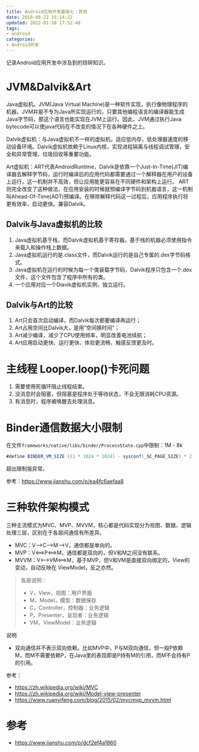 ```yaml
---
title: Android应用开发基础七：其他
date: 2018-08-22 15:14:22
updated: 2022-01-10 17:52:48
tags:
- android
categories:
- Android开发
---
```


记录Android应用开发中涉及到的琐碎知识。

<!-- more -->

# JVM&Dalvik&Art

Java虚拟机。JVM(Java Virtual Machine)是一种软件实现，执行像物理程序的机器。JVM并是不专为Java所实现运行的，只要其他编程语言的编译器能生成Java字节码，那这个语言也能实现在JVM上运行。因此，JVM通过执行Java bytecode可以使java代码在不改变的情况下在各种硬件之上。

Dalvik虚拟机：与Java虚拟机不一样的虚拟机，适应低内存，低处理器速度的移动设备环境。Dalvik虚拟机依赖于Linux内核，实现进程隔离与线程调试管理，安全和异常管理，垃圾回收等重要功能。

Art虚拟机：ART代表AndroidRuntime，Dalvik是依靠一个Just-In-Time(JIT)编译器去解释字节码，运行时编译后的应用代码都需要通过一个解释器在用户的设备上运行，这一机制并不高效，但让应用能更容易在不同硬件和架构上运行。
 ART则完全改变了这种做法，在应用安装的时候就预编译字节码到机器语言，这一机制叫Ahead-Of-Time(AOT)预编译。在移除解释代码这一过程后，应用程序执行将更有效率，启动更快。兼容Dalvik。

## Dalvik与Java虚拟机的比较

1. Java虚拟机基于栈，而Dalvik虚拟机基于寄存器。基于栈的机器必须使用指令来载入和操作栈上数据。
2. Java虚拟机运行的是.class文件，而Dalvik运行的是自己专属的.dex字节码格式。
3. Java虚拟机在运行的时候为每一个类装载字节码，Dalvik程序只包含一个.dex文件，这个文件包含了程序中所有的类。
4. 一个应用对应一个Diavik虚拟机实例，独立运行。

## Dalvik与Art的比较

1. Art只会首次启动编译，而Dalvik每次都要编译再运行；
2. Art占用空间比Dalvik大，是用“空间换时间”；
3. Art减少编译，减少了CPU使用频率，明显改善电池续航；
4. Art应用启动更快、运行更快、体验更流畅、触感反馈更及时。

# 主线程 Looper.loop()卡死问题

1. 需要使用死循环阻止线程结束。
2. 没消息时会阻塞，但阻塞是程序处于等待状态，不会无限消耗CPU资源。
3. 有消息时，程序被唤醒去处理消息。

# Binder通信数据大小限制

在文件`frameworks/native/libs/binder/ProcessState.cpp`中限制：1M - 8k

```java
#define BINDER_VM_SIZE ((1 * 1024 * 1024) - sysconf(_SC_PAGE_SIZE) * 2)
```

超出限制报异常。

参考：https://www.jianshu.com/p/ea4fc6aefaa8

# 三种软件架构模式

三种主流模式为MVC、MVP、MVVM，核心都是代码实现分为视图、数据、逻辑处理三层，区别在于各层间通信有所差异。

- MVC：V-->C-->M-->V，通信都是单向的。
- MVP：V<==>P<==>M，通信都是双向的，但V和M之间没有联系。
- MVVM：V<-->VM<==>M，基于MVP，但V和VM是直接双向绑定的，View的变动，自动反映在 ViewModel，反之亦然。

> 各层说明：
>
> - V，View，视图：用户界面
> - M，Model，模型：数据保存
> - C，Controller，控制器：业务逻辑
> - P，Presenter，呈现者：业务逻辑
> - VM，ViewModel：业务逻辑

说明

- 双向通信并不表示双向依赖。比如MVP中，P与M双向通信，但一般P依赖M，而M不需要依赖P，在Java里的表现即是P持有M的引用，而M不会持有P的引用。

参考：

- https://zh.wikipedia.org/wiki/MVC
- https://zh.wikipedia.org/wiki/Model-view-presenter
- https://www.ruanyifeng.com/blog/2015/02/mvcmvp_mvvm.html

# 参考

- https://www.jianshu.com/p/dcf2ef4a1860
  

